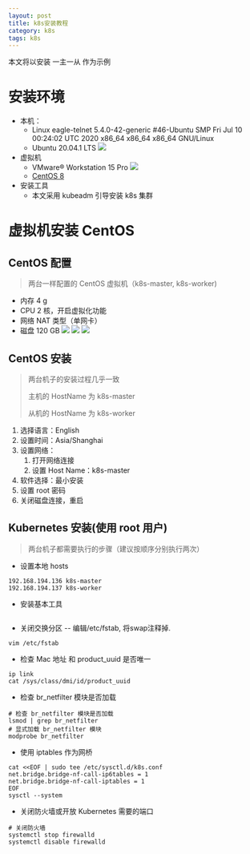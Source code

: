 ```yaml
---
layout: post
title: k8s安装教程
category: k8s
tags: k8s
---
```

本文将以安装 一主一从 作为示例

# 安装环境
* 本机：
    * Linux eagle-telnet 5.4.0-42-generic #46-Ubuntu SMP Fri Jul 10 00:24:02 UTC 2020 x86_64 x86_64 x86_64 GNU/Linux
    * Ubuntu 20.04.1 LTS
    ![](https://raw.githubusercontent.com/SolitaryEagle/SolitaryEagle.github.io/master/_posts/k8s/Ubuntu.png)
* 虚拟机
    * VMware® Workstation 15 Pro
    ![](https://raw.githubusercontent.com/SolitaryEagle/SolitaryEagle.github.io/master/_posts/k8s/VMware.png)
    * [CentOS 8](https://mirrors.aliyun.com/centos/8/isos/x86_64/CentOS-8.2.2004-x86_64-boot.iso)
* 安装工具
    * 本文采用 kubeadm 引导安装 k8s 集群

# 虚拟机安装 CentOS 
## CentOS 配置
> 两台一样配置的 CentOS 虚拟机（k8s-master, k8s-worker)
* 内存 4 g
* CPU 2 核，开启虚拟化功能
* 网络 NAT 类型（单网卡）
* 磁盘 120 GB
![](https://raw.githubusercontent.com/SolitaryEagle/SolitaryEagle.github.io/master/_posts/k8s/CentOs1.png)
![](https://raw.githubusercontent.com/SolitaryEagle/SolitaryEagle.github.io/master/_posts/k8s/CentOs2.png)
![](https://raw.githubusercontent.com/SolitaryEagle/SolitaryEagle.github.io/master/_posts/k8s/CentOs3.png)
## CentOS 安装
> 两台机子的安装过程几乎一致
> 
> 主机的 HostName 为 k8s-master
>
> 从机的 HostName 为 k8s-worker

1. 选择语言：English
2. 设置时间：Asia/Shanghai
3. 设置网络：
    1. 打开网络连接
    2. 设置 Host Name：k8s-master
4. 软件选择：最小安装
5. 设置 root 密码
6. 关闭磁盘连接，重启
![]()
![]()
![]()
## Kubernetes 安装(使用 root 用户)
> 两台机子都需要执行的步骤（建议按顺序分别执行两次）
* 设置本地 hosts
```text
192.168.194.136 k8s-master
192.168.194.137 k8s-worker
```
* 安装基本工具
```shell script

```
* 关闭交换分区 -- 编辑/etc/fstab, 将swap注释掉.
 ```shell script
vim /etc/fstab
```

* 检查 Mac 地址 和 product_uuid 是否唯一
```shell script
ip link
cat /sys/class/dmi/id/product_uuid
```
* 检查 br_netfilter 模块是否加载
```shell script
# 检查 br_netfilter 模块是否加载
lsmod | grep br_netfilter
# 显式加载 br_netfilter 模块
modprobe br_netfilter
```
* 使用 iptables 作为网桥
```shell script
cat <<EOF | sudo tee /etc/sysctl.d/k8s.conf
net.bridge.bridge-nf-call-ip6tables = 1
net.bridge.bridge-nf-call-iptables = 1
EOF
sysctl --system
```
* 关闭防火墙或开放 Kubernetes 需要的端口
```shell script
# 关闭防火墙
systemctl stop firewalld
systemctl disable firewalld
```

